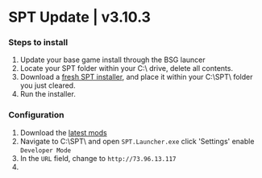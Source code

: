 # SPT Update | v3.10.3

### Steps to install
1. Update your base game install through the BSG launcer
2. Locate your SPT folder within your C:\ drive, delete all contents.
3. Download a [fresh SPT installer](https://sp-tarkov.com/#download), and place it within your C:\SPT\ folder you just cleared.
4. Run the installer.
### Configuration
1. Download the [latest mods](https://github.com/werlior/The-Boys/blob/main/README.md)
2. Navigate to C:\SPT\ and open `SPT.Launcher.exe` click 'Settings' enable `Developer Mode` 
3. In the `URL` field, change to `http://73.96.13.117`
4. 
